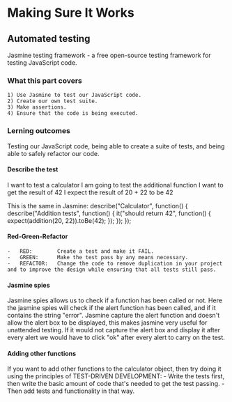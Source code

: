 # Making Sure It Works

## Automated testing

Jasmine testing framework - a free open-source testing framework for testing JavaScript code.

### What this part covers

    1) Use Jasmine to test our JavaScript code.
    2) Create our own test suite.
    3) Make assertions.
    4) Ensure that the code is being executed.

### Lerning outcomes

Testing our JavaScript code, being able to create a suite of tests, and being able to safely refactor our code.

#### Describe the test

I want to test a calculator
    I am going to test the additional function
        I want to get the result of 42
        I expect the result of 20 + 22 to be 42

This is the same in Jasmine:
describe("Calculator", function() {
    describe("Addition tests", function() {
        it("should return 42", function() {
            expect(addition(20, 22)).toBe(42);
        });
    });
});

#### Red-Green-Refactor

    -   RED:        Create a test and make it FAIL.
    -   GREEN:      Make the test pass by any means necessary.
    -   REFACTOR:   Change the code to remove duplication in your project and to improve the design while ensuring that all tests still pass.

#### Jasmine spies

Jasmine spies allows us to check if a function has been called or not. Here the jasmine spies will check if the alert function has been called, and if it contains the string "error".
Jasmine capture the alert function and doesn't allow the alert box to be displayed, this makes jasmine very useful for unattended testing. If it would not capture the alert box and display it after every alert we would have to click "ok" after every alert to carry on the test.

#### Adding other functions

If you want to add other functions to the calculator object, then try doing it using the principles of TEST-DRIVEN DEVELOPMENT:
    -   Write the tests first, then write the basic amount of code that's needed to get the test passing.
    -   Then add tests and functionality in that way.